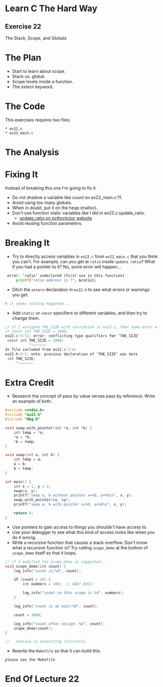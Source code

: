 Learn C The Hard Way
=======

Exercise 22
----

The Stack, Scope, and Globals



The Plan
====

* Start to learn about scope.
* Stack vs. global.
* Scope levels inside a function.
* The *extern* keyword.


The Code
====

This exercises requires two files:

    * ex22.c
    * ex22_main.c



The Analysis
====



Fixing It
====

Instead of breaking this one I'm going to fix it.

* Do not shadow a variable like *count* on ex22_main.c:11.
* Avoid using too many globals.
* When in doubt, put it on the heap (malloc).
* Don't use function static variables like I did in ex22.c:update_ratio.
  * [update_ratio on pythontutor website](https://pythontutor.com/visualize.html#code=double%20update_ratio%28double%20new_ratio%29%0A%7B%0A%20%20%20%20static%20double%20ratio%20%3D%201.0%3B%0A%0A%20%20%20%20double%20old_ratio%20%3D%20ratio%3B%0A%20%20%20%20ratio%20%3D%20new_ratio%3B%0A%0A%20%20%20%20return%20old_ratio%3B%0A%7D%0A%0Aint%20main%28%29%20%7B%0A%20%20update_ratio%283%29%3B%0A%20%20update_ratio%2810%29%3B%0A%20%20update_ratio%284%29%3B%0A%20%20return%200%3B%0A%7D&cppShowMemAddrs=true&cumulative=false&curInstr=18&heapPrimitives=nevernest&mode=display&origin=opt-frontend.js&py=c_gcc9.3.0&rawInputLstJSON=%5B%5D&textReferences=false)
* Avoid reusing function parameters.



Breaking It
====

* Try to directly access variables in ``ex22.c`` from ``ex22_main.c``
  that you think you can't.  For example, can you get at ``ratio``
  inside ``update_ratio``? What if you had a pointer to it?
  No, some error will happen...
```bash
 error: ‘ratio’ undeclared (first use in this function)
     printf("ratio address is ?", &ratio);
```

* Ditch the ``extern`` declaration in ``ex22.h`` to see what
  errors or warnings you get.
```bash
# it seems nothing happened...
```

* Add ``static`` or ``const`` specifiers to different variables,
  and then try to change them.
```C
// if I assigned THE_SIZE with constation in ex22.c, then some error will happend...
// const int THE_SIZE = 1000;
ex22.c:5:11: error: conflicting type qualifiers for ‘THE_SIZE’
 const int THE_SIZE = 1000;
           ^~~~~~~~
In file included from ex22.c:2:0:
ex22.h:5:5: note: previous declaration of ‘THE_SIZE’ was here
 int THE_SIZE;
     ^~~~~~~~

```


Extra Credit
====

* Research the concept of pass by value verses pass by reference.  Write an
  example of both.
```C
#include <stdio.h>
#include "ex22.h"
#include "dbg.h"

void swap_with_pointer(int *a, int *b) {
    int temp = *a;
    *a = *b;
    *b = temp;
}

void swap(int a, int b) {
    int temp = a;
    a = b;
    b = temp;
}

int main() {
    int x = 1, y = 2;
    swap(x, y);
    printf("swap a, b without pointer x=%d, y=%d\n", x, y);
    swap_with_pointer(&x, &y);
    printf("swap a, b with pointer x=%d, y=%d\n", x, y);

    return 0;
}
```

* Use pointers to gain access to things you shouldn't have access to.
* Use your debugger to see what this kind of access looks like when you do it wrong.
* Write a recursive function that causes a stack overflow.  Don't know  what a recursive function is?  Try calling ``scope_demo`` at the  bottom of ``scope_demo`` itself so that it loops.
```C
// if I modified the scope_demo as suggested...
void scope_demo(int count) {
    log_info("count is:%d", count);

    if (count > 10) {
        int numbers = 100;  // BAD! BUGS!

        log_info("count in this scope is %d", numbers);
    }

    log_info("count is at exit:%d", count);

    count = 3000;

    log_info("count after assign: %d", count);
    scope_demo(count);
}

//   Console is outputting infinitely.
```

* Rewrite the ``Makefile`` so that it can build this.
```
please see the Makefile
```


End Of Lecture 22
=====

